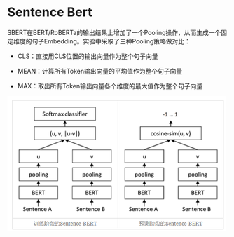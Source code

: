 # Sentence Bert

SBERT在BERT/RoBERTa的输出结果上增加了一个Pooling操作，从而生成一个固定维度的句子Embedding。实验中采取了三种Pooling策略做对比：

- CLS：直接用CLS位置的输出向量作为整个句子向量

- MEAN：计算所有Token输出向量的平均值作为整个句子向量

- MAX：取出所有Token输出向量各个维度的最大值作为整个句子向量

![simi](../../images/simi8.png)